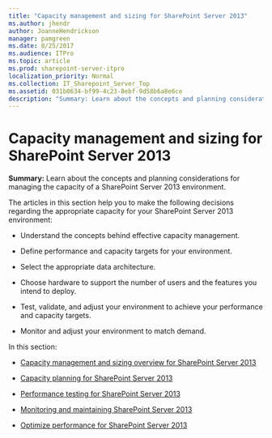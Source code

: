```yaml
---
title: "Capacity management and sizing for SharePoint Server 2013"
ms.author: jhendr
author: JoanneHendrickson
manager: pamgreen
ms.date: 8/25/2017
ms.audience: ITPro
ms.topic: article
ms.prod: sharepoint-server-itpro
localization_priority: Normal
ms.collection: IT_Sharepoint_Server_Top
ms.assetid: 031b0634-bf99-4c23-8ebf-9d58b6a8e6ce
description: "Summary: Learn about the concepts and planning considerations for managing the capacity of a SharePoint Server 2013 environment."
---
```


# Capacity management and sizing for SharePoint Server 2013

 **Summary:** Learn about the concepts and planning considerations for managing the capacity of a SharePoint Server 2013 environment. 
  
The articles in this section help you to make the following decisions regarding the appropriate capacity for your SharePoint Server 2013 environment:
  
- Understand the concepts behind effective capacity management.
    
- Define performance and capacity targets for your environment.
    
- Select the appropriate data architecture.
    
- Choose hardware to support the number of users and the features you intend to deploy.
    
- Test, validate, and adjust your environment to achieve your performance and capacity targets.
    
- Monitor and adjust your environment to match demand.
    
In this section:
  
- [Capacity management and sizing overview for SharePoint Server 2013](https://technet.microsoft.com/en-us/library/ff758647.aspx)
    
- [Capacity planning for SharePoint Server 2013](capacity-planning.md)
    
- [Performance testing for SharePoint Server 2013](performance-testing.md)
    
- [Monitoring and maintaining SharePoint Server 2013](monitoring-and-maintaining.md)
    
- [Optimize performance for SharePoint Server 2013](optimize-performance.md)
    

